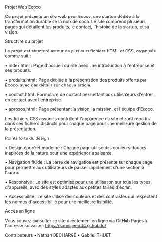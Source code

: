 Projet Web Ecoco

Ce projet présente un site web pour Ecoco, une startup dédiée à la transformation durable de la noix de coco. Le site comprend plusieurs pages qui détaillent les produits, le contact, l'histoire de la startup, et sa vision.



Structure du projet

Le projet est structuré autour de plusieurs fichiers HTML et CSS, organisés comme suit :

•	index.html : Page d'accueil du site avec une introduction à l'entreprise et ses produits.

•	produits.html : Page dédiée à la présentation des produits offerts par Ecoco, avec des détails sur chaque article.

•	contact.html : Formulaire de contact permettant aux utilisateurs d'entrer en contact avec l'entreprise.

•	apropos.html : Page présentant la vision, la mission, et l'équipe d'Ecoco.

Les fichiers CSS associés contrôlent l'apparence du site et sont répartis dans des fichiers distincts pour chaque page pour une meilleure gestion de la présentation.



Points forts du design

•	Design épuré et moderne : Chaque page utilise des couleurs douces inspirées de la nature pour une expérience apaisante.

•	Navigation fluide : La barre de navigation est présente sur chaque page pour permettre aux utilisateurs de passer rapidement d'une section à l'autre.

•	Responsive : Le site est optimisé pour une utilisation sur tous les types d'appareils, avec des styles adaptés aux petites tailles d'écran.

•	Accessibilité : Le site utilise des couleurs et des contrastes qui respectent les normes d'accessibilité pour une meilleure lisibilité.



Accès en ligne

Vous pouvez consulter ce site directement en ligne via GitHub Pages à l'adresse suivante : https://samspeed44.github.io/


Contributeurs
•	Nathan DECHARGÉ
•	Gabriel THUET
